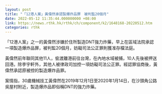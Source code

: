 ```yaml
---
layout: post
title: "「12港人案」黃偉然承認製爆炸品罪　被判監20個月"
date: 2022-05-12 11:35:44.000000000 +08:00
link: https://news.rthk.hk/rthk/ch/component/k2/1648168-20220512.htm
categories: rthk
---
```


「12港人案」之一的黃偉然涉嫌於住所製造DNT強力炸藥，早上在區域法院承認一項製造爆炸品罪，被判監20個月，妨礙司法公正罪則獲准存檔法庭。

黃偉然前年聯同其他11人，偷渡離港前往台灣，在內地水域被捕，10人先後被押送回港。除李宇軒外，其他人被律政司加控一項妨礙司法公正罪。經認罪協商後，黃偉然承認原被控的製造爆炸品罪。

案情指，30歲機械技工黃偉然在2019年12月1日至2020年1月14日，在沙頭角公路吳屋村附近，製造爆炸品即俗稱DNT的強力炸藥。
